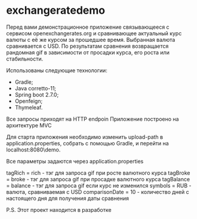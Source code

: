 # exchangeratedemo
Перед вами демонстрационное приложение связывающееся с сервисом openexchangerates.org и сравнивающее актуальный курс валюты с её же курсом за прошедшее время. Выбранная валюта сравнивается с USD.
По результатам сравнения возвращается рандомная gif в зависимости от просадки курса, его роста или стабильности.

Использованы следующие технологии:
- Gradle;
- Java corretto-11;
- Spring boot 2.7.0;
- Openfeign;
- Thymeleaf.

Все запросы приходят на HTTP endpoin
Приложение построено на архитектуре MVC

Для старта приложения необходимо изменить upload-path в application.properties, собрать с помощью Gradle, и перейти на localhost:8080\demo.

Все параметры задаются через application.properties

tagRich = rich - тэг для запроса gif при росте валютного курса
tagBroke = broke - тэг для запроса gif при просадке валютного курса
tagBalance = balance - тэг для запроса gif если курс не изменился
symbols = RUB - валюта, сравниваемая с USD
comparisonDate = 10 - количество дней с настоящего дня для получения даты сравнения

P.S. 
Этот проект находится в разработке
